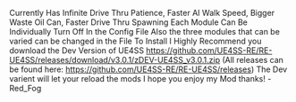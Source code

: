 Currently Has Infinite Drive Thru Patience, Faster AI Walk Speed, Bigger Waste Oil Can, Faster Drive Thru Spawning
Each Module Can Be Individually Turn Off In the Config File
Also the three modules that can be varied can be changed in the File
To Install I Highly Recommend you download the Dev Version of UE4SS https://github.com/UE4SS-RE/RE-UE4SS/releases/download/v3.0.1/zDEV-UE4SS_v3.0.1.zip (All releases can be found here: https://github.com/UE4SS-RE/RE-UE4SS/releases)
The Dev varient will let your reload the mods
I hope you enjoy my Mod thanks!
    -Red_Fog
